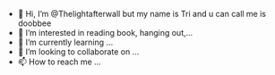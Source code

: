 - 👋 Hi, I’m @Thelightafterwall but my name is Tri and u can call me is doobbee
- 👀 I’m interested in reading book, hanging out,...
- 🌱 I’m currently learning ...
- 💞️ I’m looking to collaborate on ...
- 📫 How to reach me ...

<!---
Thelightafterwall/Thelightafterwall is a ✨ special ✨ repository because its `README.md` (this file) appears on your GitHub profile.
You can click the Preview link to take a look at your changes.
--->
